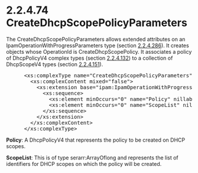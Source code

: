 <html dir="LTR" xmlns:mshelp="http://msdn.microsoft.com/mshelp" xmlns:ddue="http://ddue.schemas.microsoft.com/authoring/2003/5" xmlns:xlink="http://www.w3.org/1999/xlink" xmlns:tool="http://www.microsoft.com/tooltip">
 <body>
 <div id="header">
 <h1 class="heading">2.2.4.74 CreateDhcpScopePolicyParameters</h1>
 </div>
 <div id="mainSection">
 <div id="mainBody">
 <div id="allHistory" class="saveHistory"></div>
 <div id="sectionSection0" class="section" name="collapseableSection">
 

<p>The CreateDhcpScopePolicyParameters allows extended
attributes on an IpamOperationWithProgressParameters type (section <a href="99fc6063-33f2-47ef-8db7-91d89369e3dc.md">2.2.4.286</a>). It creates
objects whose OperationId is CreateDhcpScopePolicy. It associates a policy of
DhcpPolicyV4 complex types (section <a href="d159e433-4820-4d34-92d9-7f3afb1014fa.md">2.2.4.132</a>) to a collection
of DhcpScopeV4 types (section <a href="6a4063f0-8aff-4272-a3ff-9592d1af97d6.md">2.2.4.151</a>).</p>

<dl>
<dd>
<div><pre> &lt;xs:complexType name=&quot;CreateDhcpScopePolicyParameters&quot;&gt;
   &lt;xs:complexContent mixed=&quot;false&quot;&gt;
     &lt;xs:extension base=&quot;ipam:IpamOperationWithProgressParameters&quot;&gt;
       &lt;xs:sequence&gt;
         &lt;xs:element minOccurs=&quot;0&quot; name=&quot;Policy&quot; nillable=&quot;true&quot; type=&quot;ipam:DhcpPolicyV4&quot; /&gt;
         &lt;xs:element minOccurs=&quot;0&quot; name=&quot;ScopeList&quot; nillable=&quot;true&quot; type=&quot;serarr:ArrayOflong&quot; /&gt;
       &lt;/xs:sequence&gt;
     &lt;/xs:extension&gt;
   &lt;/xs:complexContent&gt;
 &lt;/xs:complexType&gt;
</pre></div>
</dd></dl>

<p><b>Policy</b>: A DhcpPolicyV4 that represents the
policy to be created on DHCP scopes.</p>

<p><b>ScopeList</b>: This is of type serarr:ArrayOflong
and represents the list of identifiers for DHCP scopes on which the policy will
be created.</p>


 </div>
 </div>
 </div>
 </body>
</html>